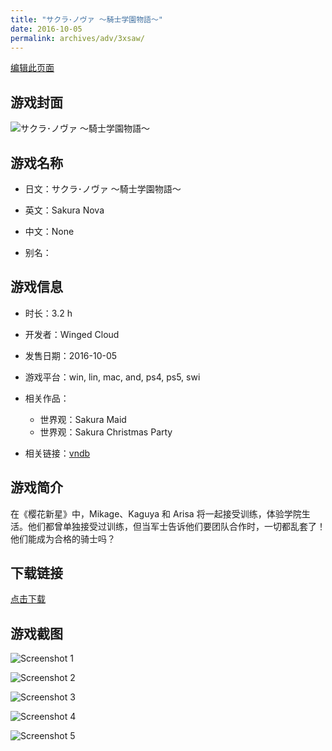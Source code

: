 ```yaml
---
title: "サクラ･ノヴァ ～騎士学園物語～"
date: 2016-10-05
permalink: archives/adv/3xsaw/
---
```

[编辑此页面](https://github.com/ACG-3/ADV3-source/blob/main/source/_posts/%E3%82%B5%E3%82%AF%E3%83%A9%EF%BD%A5%E3%83%8E%E3%83%B4%E3%82%A1%20%EF%BD%9E%E9%A8%8E%E5%A3%AB%E5%AD%A6%E5%9C%92%E7%89%A9%E8%AA%9E%EF%BD%9E.md)

## 游戏封面

![サクラ･ノヴァ ～騎士学園物語～](https://pan.timero.xyz/d/onedrive/img_lib_001/%E3%82%B5%E3%82%AF%E3%83%A9%EF%BD%A5%E3%83%8E%E3%83%B4%E3%82%A1%20%EF%BD%9E%E9%A8%8E%E5%A3%AB%E5%AD%A6%E5%9C%92%E7%89%A9%E8%AA%9E%EF%BD%9E_cover.avif)


## 游戏名称

- 日文：サクラ･ノヴァ ～騎士学園物語～
- 英文：Sakura Nova
- 中文：None

- 别名：


## 游戏信息

- 时长：3.2 h
- 开发者：Winged Cloud
- 发售日期：2016-10-05
- 游戏平台：win, lin, mac, and, ps4, ps5, swi
- 相关作品：
   - 世界观：Sakura Maid
   - 世界观：Sakura Christmas Party

- 相关链接：[vndb](https://vndb.org/v20016)


## 游戏简介

在《樱花新星》中，Mikage、Kaguya 和 Arisa 将一起接受训练，体验学院生活。他们都曾单独接受过训练，但当军士告诉他们要团队合作时，一切都乱套了！他们能成为合格的骑士吗？




## 下载链接

[点击下载](https://pan.timero.xyz/onedrive/adv_lib_001/%E3%82%B5%E3%82%AF%E3%83%A9%EF%BD%A5%E3%83%8E%E3%83%B4%E3%82%A1%20%EF%BD%9E%E9%A8%8E%E5%A3%AB%E5%AD%A6%E5%9C%92%E7%89%A9%E8%AA%9E%EF%BD%9E)


## 游戏截图


![Screenshot 1](https://pan.timero.xyz/d/onedrive/img_lib_001/%E3%82%B5%E3%82%AF%E3%83%A9%EF%BD%A5%E3%83%8E%E3%83%B4%E3%82%A1%20%EF%BD%9E%E9%A8%8E%E5%A3%AB%E5%AD%A6%E5%9C%92%E7%89%A9%E8%AA%9E%EF%BD%9E_Screenshot_1.avif)

![Screenshot 2](https://pan.timero.xyz/d/onedrive/img_lib_001/%E3%82%B5%E3%82%AF%E3%83%A9%EF%BD%A5%E3%83%8E%E3%83%B4%E3%82%A1%20%EF%BD%9E%E9%A8%8E%E5%A3%AB%E5%AD%A6%E5%9C%92%E7%89%A9%E8%AA%9E%EF%BD%9E_Screenshot_2.avif)

![Screenshot 3](https://pan.timero.xyz/d/onedrive/img_lib_001/%E3%82%B5%E3%82%AF%E3%83%A9%EF%BD%A5%E3%83%8E%E3%83%B4%E3%82%A1%20%EF%BD%9E%E9%A8%8E%E5%A3%AB%E5%AD%A6%E5%9C%92%E7%89%A9%E8%AA%9E%EF%BD%9E_Screenshot_3.avif)

![Screenshot 4](https://pan.timero.xyz/d/onedrive/img_lib_001/%E3%82%B5%E3%82%AF%E3%83%A9%EF%BD%A5%E3%83%8E%E3%83%B4%E3%82%A1%20%EF%BD%9E%E9%A8%8E%E5%A3%AB%E5%AD%A6%E5%9C%92%E7%89%A9%E8%AA%9E%EF%BD%9E_Screenshot_4.avif)

![Screenshot 5](https://pan.timero.xyz/d/onedrive/img_lib_001/%E3%82%B5%E3%82%AF%E3%83%A9%EF%BD%A5%E3%83%8E%E3%83%B4%E3%82%A1%20%EF%BD%9E%E9%A8%8E%E5%A3%AB%E5%AD%A6%E5%9C%92%E7%89%A9%E8%AA%9E%EF%BD%9E_Screenshot_5.avif)

